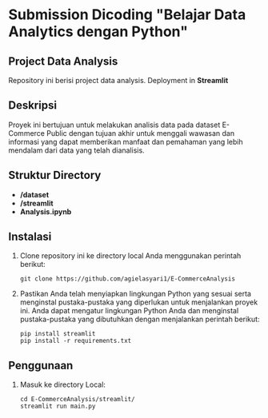 # Submission Dicoding "Belajar Data Analytics dengan Python"

## Project Data Analysis

Repository ini berisi project data analysis. Deployment in **Streamlit** 

## Deskripsi

Proyek ini bertujuan untuk melakukan analisis data pada dataset E-Commerce Public dengan tujuan akhir untuk menggali wawasan dan informasi yang dapat memberikan manfaat dan pemahaman yang lebih mendalam dari data yang telah dianalisis.
## Struktur Directory

- **/dataset**
- **/streamlit**
- **Analysis.ipynb**

## Instalasi

1. Clone repository ini ke directory local Anda menggunakan perintah berikut:

   ```shell
   git clone https://github.com/agielasyari1/E-CommerceAnalysis
   ```

2. Pastikan Anda telah menyiapkan lingkungan Python yang sesuai serta menginstal pustaka-pustaka yang diperlukan untuk menjalankan proyek ini. Anda dapat mengatur lingkungan Python Anda dan menginstal pustaka-pustaka yang dibutuhkan dengan menjalankan perintah berikut:

    ```shell
    pip install streamlit
    pip install -r requirements.txt
    ```

## Penggunaan
1. Masuk ke directory Local:

    ```shell
    cd E-CommerceAnalysis/streamlit/
    streamlit run main.py
    ```